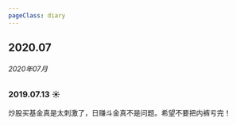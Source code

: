 ```yaml
---
pageClass: diary
---
```


## 2020.07
###### 2020年07月

### 2019.07.13 ☀️
炒股买基金真是太刺激了，日赚斗金真不是问题。希望不要把内裤亏完！